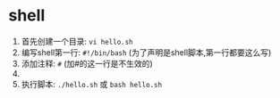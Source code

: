 # shell

1. 首先创建一个目录: `vi hello.sh`
2. 编写shell第一行: `#!/bin/bash` (为了声明是shell脚本,第一行都要这么写)
3. 添加注释: `#`  (加#的这一行是不生效的)
4. 
5. 执行脚本: `./hello.sh` 或 `bash hello.sh`